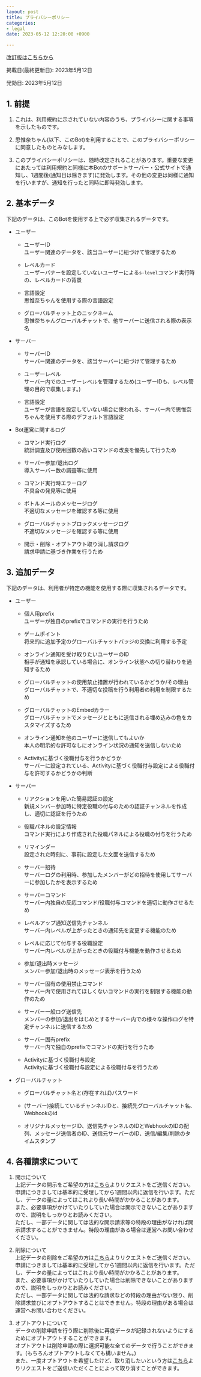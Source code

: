 ```yaml
---
layout: post
title: プライバシーポリシー
categories:
- legal
date: 2023-05-12 12:20:00 +0900

---
```

[改訂版はこちらから]({{site.url}}/legal/new-bot-privacy-policy)

掲載日(最終更新日): 2023年5月12日

発効日: 2023年5月12日

## 1. 前提

1. これは、利用規約に示されていない内容のうち、プライバシーに関する事項を示したものです。

2. 思惟奈ちゃん(以下、このBot)を利用することで、このプライバシーポリシーに同意したものとみなします。

3. このプライバシーポリシーは、随時改定されることがあります。重要な変更にあたっては利用規約と同様に本Botのサポートサーバー・公式サイトで通知し、1週間後(通知日は除きます)に発効します。その他の変更は同様に通知を行いますが、通知を行ったと同時に即時発効します。

## 2. 基本データ

下記のデータは、このBotを使用する上で必ず収集されるデータです。

- ユーザー

    - ユーザーID\
      ユーザー関連のデータを、該当ユーザーに紐づけて管理するため

    - レベルカード\
      ユーザーバナーを設定していないユーザーによる`s-level`コマンド実行時の、レベルカードの背景

    - 言語設定\
      思惟奈ちゃんを使用する際の言語設定

    - グローバルチャット上のニックネーム\
      思惟奈ちゃんグローバルチャットで、他サーバーに送信される際の表示名

- サーバー

    - サーバーID\
      サーバー関連のデータを、該当サーバーに紐づけて管理するため

    - ユーザーレベル\
      サーバー内でのユーザーレベルを管理するため(ユーザーIDも、レベル管理の目的で収集します。)

    - 言語設定\
      ユーザーが言語を設定していない場合に使われる、サーバー内で思惟奈ちゃんを使用する際のデフォルト言語設定

- Bot運営に関するログ

    - コマンド実行ログ\
      統計調査及び使用回数の高いコマンドの改良を優先して行うため

    - サーバー参加/退出ログ\
      導入サーバー数の調査等に使用

    - コマンド実行時エラーログ\
      不具合の発見等に使用

    - ボトルメールのメッセージログ\
      不適切なメッセージを確認する等に使用

    - グローバルチャットブロックメッセージログ\
      不適切なメッセージを確認する等に使用

    - 開示・削除・オプトアウト取り消し請求ログ\
      請求申請に基づき作業を行うため

## 3. 追加データ

下記のデータは、利用者が特定の機能を使用する際に収集されるデータです。

- ユーザー

    - 個人用prefix\
      ユーザーが独自のprefixでコマンドの実行を行うため

    - ゲームポイント\
      将来的に追加予定のグローバルチャットバッジの交換に利用する予定

    - オンライン通知を受け取りたいユーザーのID\
      相手が通知を承認している場合に、オンライン状態への切り替わりを通知するため

    - グローバルチャットの使用禁止措置が行われているかどうか/その理由\
      グローバルチャットで、不適切な投稿を行う利用者の利用を制限するため

    - グローバルチャットのEmbedカラー\
      グローバルチャットでメッセージとともに送信される埋め込みの色をカスタマイズするため

    - オンライン通知を他のユーザーに送信してもよいか\
      本人の明示的な許可なしにオンライン状況の通知を送信しないため

    - Activityに基づく役職付与を行うかどうか\
      サーバーに設定されている、Activityに基づく役職付与設定による役職付与を許可するかどうかの判断

- サーバー

    - リアクションを用いた簡易認証の設定\
      新規メンバー参加時に特定役職の付与のための認証チャンネルを作成し、適切に認証を行うため

    - 役職パネルの設定情報\
      コマンド実行により作成された役職パネルによる役職の付与を行うため

    - リマインダー\
      設定された時刻に、事前に設定した文面を送信するため

    - サーバー招待\
      サーバーログの利用時、参加したメンバーがどの招待を使用してサーバーに参加したかを表示するため

    - サーバーコマンド\
      サーバー内独自の反応コマンド/役職付与コマンドを適切に動作させるため

    - レベルアップ通知送信先チャンネル\
      サーバー内レベルが上がったときの通知先を変更する機能のため

    - レベルに応じて付与する役職設定\
      サーバー内レベルが上がったときの役職付与機能を動作させるため

    - 参加/退出時メッセージ\
      メンバー参加/退出時のメッセージ表示を行うため

    - サーバー固有の使用禁止コマンド\
      サーバー内で使用されてほしくないコマンドの実行を制限する機能の動作のため

    - サーバー一般ログ送信先\
      メンバーの参加/退出をはじめとするサーバー内での様々な操作ログを特定チャンネルに送信するため

    - サーバー固有prefix\
      サーバー内で独自のprefixでコマンドの実行を行うため

    - Activityに基づく役職付与設定\
      Activityに基づく役職付与設定による役職付与を行うため

- グローバルチャット

    - グローバルチャット名と(存在すれば)パスワード

    - (サーバー)接続しているチャンネルIDと、接続先グローバルチャット名、Webhookのid

    - オリジナルメッセージID、送信先チャンネルのIDとWebhookのIDの配列、メッセージ送信者のID、送信元サーバーのID、送信/編集/削除のタイムスタンプ

## 4. 各種請求について

1. 開示について\
上記データの開示をご希望の方は[こちら](https://forms.gle/bzEsgs85ucidYs3E7)よりリクエストをご送信ください。\
申請につきましては基本的に受理してから1週間以内に返信を行います。ただし、データの量によってはこれより長い時間がかかることがあります。\
また、必要事項がかけていたりしていた場合は開示できないことがありますので、説明をしっかりとお読みください。\
ただし、一部データに関しては法的な開示請求等の特段の理由がなければ開示請求することができません。特段の理由がある場合は運営へお問い合わせください。

2. 削除について\
上記データの削除をご希望の方は[こちら](https://forms.gle/XtnefxDKeDQb6p7r7)よりリクエストをご送信ください。\
申請につきましては基本的に受理してから1週間以内に返信を行います。ただし、データの量によってはこれより長い時間がかかることがあります。\
また、必要事項がかけていたりしていた場合は削除できないことがありますので、説明をしっかりとお読みください。\
ただし、一部データに関しては法的な請求などの特段の理由がない限り、削除請求並びにオプトアウトすることはできません。特段の理由がある場合は運営へお問い合わせください。

3. オプトアウトについて\
データの削除申請を行う際に削除後に再度データが記録されないようにするためにオプトアウトすることができます。\
オプトアウトは削除申請の際に選択可能な全てのデータで行うことができます。(もちろんオプトアウトしなくても構いません。)\
また、一度オプトアウトを希望したけど、取り消したいという方は[こちら](https://forms.gle/8CZfoP6NPHcuVDNH6)よりリクエストをご送信いただくことによって取り消すことができます。